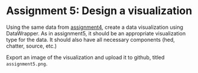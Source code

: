 # Assignment 5: Design a visualization

Using the same data from [assignment4](assignment4.md), create a data visualization using DataWrapper. As in assignment5, it should be an appropriate visualization type for the data. It should also have all necessary components (hed, chatter, source, etc.)

Export an image of the visualization and upload it to github, titled `assignment5.png`.
